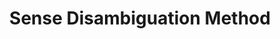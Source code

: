 ---
types: "word"

title: "Sense Disambiguation Method"

categories: ['']

tags: ['Sense', 'Disambiguation', 'Method']

arabic: ['طريقة تمييز المعاني المختلفة للتراكيب']

publishers: ['خوارزميات الذكاء الاصطناعي في تحليل النص العربي']

types: "word"

slug: ""
---
